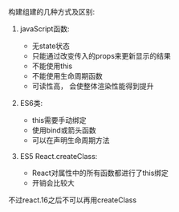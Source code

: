 构建组建的几种方式及区别:

1.  javaScript函数:
    -   无state状态
    -   只能通过改变传入的props来更新显示的结果
    -   不能使用this
    -   不能使用生命周期函数
    -   可读性高， 会使整体渲染性能得到提升

2.  ES6类:
    -   this需要手动绑定
    -   使用bind或箭头函数
    -   可以在声明生命周期方法

3.  ES5 React.createClass:
    -   React对属性中的所有函数都进行了this绑定
    -   开销会比较大

不过react.16之后不可以再用createClass
